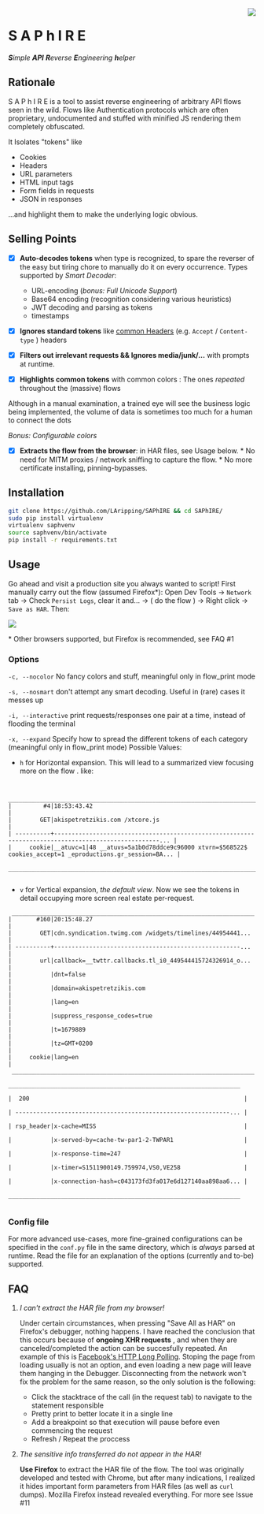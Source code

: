 <img src="http://icons.iconarchive.com/icons/aha-soft/jewelry/128/Sapphire-icon.png" align="right"/>

# S A P h I R E

_**S**imple **API** **R**everse **E**ngineering **h**elper_



## Rationale

S A P h I R E is a tool to assist reverse engineering of arbitrary API flows seen in the wild. Flows like Authentication protocols which are often proprietary, undocumented and stuffed with minified JS rendering them completely obfuscated.

It Isolates "tokens" like 

* Cookies
* Headers
* URL parameters
* HTML input tags
* Form fields in requests
* JSON in responses

...and highlight them to make the underlying logic obvious. 



## Selling Points

- [x] **Auto-decodes tokens** when type is recognized, to spare the reverser of the easy but tiring chore to manually do it on every occurrence. Types supported by *Smart Decoder*:
    * URL-encoding (*bonus: Full Unicode Support*)
    * Base64 encoding (recognition considering various heuristics)
    * JWT decoding and parsing as tokens
    * timestamps
- [x] **Ignores standard tokens** like [common Headers](/common_headers.txt) (e.g.  `Accept` / `Content-type` ) headers 
- [x] **Filters out irrelevant requests && Ignores media/junk/...** with prompts at runtime.


- [x] **Highlights common tokens** with common colors : The ones *repeated* throughout the (massive) flows

Although in a manual examination, a trained eye will see the business logic being implemented, the volume of data is sometimes too much for a human to connect the dots

*Bonus: Configurable colors*

- [x] **Extracts the flow from the browser**: in HAR files, see Usage below.
      * No need for MITM proxies / network sniffing to capture the flow. 
      * No more certificate installing, pinning-bypasses.








## Installation

```bash
git clone https://github.com/LAripping/SAPhIRE && cd SAPhIRE/
sudo pip install virtualenv
virtualenv saphvenv
source saphvenv/bin/activate
pip install -r requirements.txt
```





## Usage

Go ahead and visit a production site you always wanted to script! First manually carry out the flow (assumed Firefox\*): Open Dev Tools -> `Network` tab -> Check `Persist Logs`, clear it and... -> ( do the flow ) -> Right click -> `Save as HAR`. Then:

<a href="https://asciinema.org/a/YxEnyseHyMsXYtkoxtd3UJfBv?autoplay=1" target="_blank"><img src="https://asciinema.org/a/lFzXW6qZ75zqrV3ccxRH4v0nF.png" /></a>



\* Other browsers supported, but Firefox is recommended, see FAQ #1



### Options
`-c, --nocolor` No fancy colors and stuff, meaningful only in flow_print mode

`-s, --nosmart` don't attempt any smart decoding. Useful in (rare) cases it messes up

`-i, --interactive` print requests/responses one pair at a time, instead of flooding the terminal

`-x, --expand` Specify how to spread the different tokens of each category (meaningful only in flow_print mode) Possible Values:

* `h` for Horizontal expansion. This will lead to a summarized view focusing more on the flow . like: 

```

 ____________________________________________________________________________________________________________________
|         #4|18:53:43.42                                                                                             |
|        GET|akispetretzikis.com /xtcore.js                                                                          |
| ----------+----------------------------------------------------------------------------------------------------... |
|     cookie|__atuvc=1|48 __atuvs=5a1b0d78ddce9c96000 xtvrn=$568522$ cookies_accept=1 _eproductions.gr_session=BA... |
 ____________________________________________________________________________________________________________________
 

```

* `v` for Vertical expansion, *the default view*. Now we see the tokens in detail occupying more screen real estate per-request. 

```
 _____________________________________________________________________
|       #160|20:15:48.27                                              |
|        GET|cdn.syndication.twimg.com /widgets/timelines/44954441... |
| ----------+-----------------------------------------------------... |
|        url|callback=__twttr.callbacks.tl_i0_449544415724326914_o... |
|           |dnt=false                                                |
|           |domain=akispetretzikis.com                               |
|           |lang=en                                                  |
|           |suppress_response_codes=true                             |
|           |t=1679889                                                |
|           |tz=GMT+0200                                              |
|     cookie|lang=en                                                  |
 _____________________________________________________________________
                                                                       __________________________________________________________________
                                                                      |  200                                                             |
                                                                      | -------------------------------------------------------------... |
                                                                      | rsp_header|x-cache=MISS                                          |
                                                                      |           |x-served-by=cache-tw-par1-2-TWPAR1                    |
                                                                      |           |x-response-time=247                                   |
                                                                      |           |x-timer=S1511900149.759974,VS0,VE258                  |
                                                                      |           |x-connection-hash=c043173fd3fa017e6d127140aa898aa6... |
                                                                       __________________________________________________________________


```



### Config file

For more advanced use-cases, more fine-grained configurations can be specified in the `conf.py` file in the same directory, which is *always* parsed at runtime. Read the file for an explanation of the options (currently and to-be) supported.







## FAQ

1. *I can't extract the HAR file from my browser!*

   Under certain circumstances, when pressing "Save All as HAR" on Firefox's debugger, nothing happens. I have reached the conclusion that this occurs because of **ongoing XHR requests** , and when they are canceled/completed the action can be succesfully repeated. An example of this is [Facebook's HTTP Long Polling](https://stackoverflow.com/questions/2663882/how-does-facebook-chat-avoid-continuous-polling-of-the-server). Stoping the page from loading usually is not an option, and even loading a new page will leave them hanging in the Debugger. Disconnecting from the network won't fix the problem for the same reason, so the only solution is the following:

   * Click the stacktrace of the call (in the request tab) to navigate to the statement responsible
   * Pretty print to better locate it in a single line
   * Add a breakpoint so that execution will pause before even commencing the request
   * Refresh / Repeat the proccess

2. *The sensitive info transferred do not appear in the HAR!* 

   **Use Firefox** to extract the HAR file of the flow. The tool was originally developed and tested with Chrome, but after many indications, I realized it hides important form parameters from HAR files (as well as `curl` dumps). Mozilla Firefox instead revealed everything. For more see Issue #11  